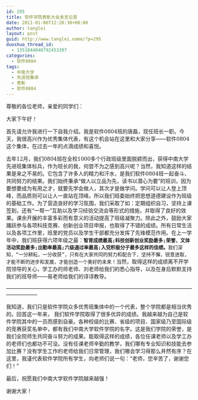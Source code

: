 ```yaml
---
id: 295
title: 软件学院表彰大会发言记录
date: 2011-01-06T12:20:30+00:00
author: tanglei
layout: post
guid: http://www.tanglei.name/?p=295
duoshuo_thread_id:
  - 1351844048792453397
categories:
  - 软件0804
tags:
  - 中南大学
  - 先进班集体
  - 表彰
  - 软件0804
---
```

<!-- 		@page { margin: 2cm } 		P { margin-bottom: 0.21cm } -->尊敬的各位老师，亲爱的同学们：

大家下午好！

首先请允许我进行一下自我介绍。我是软件<span style="font-family: 'DejaVu Serif', serif;">0804</span>班的唐磊，现任班长一职。今天，我很高兴作为优秀集体代表，有这个机会站在这里和大家分享——软件<span style="font-family: 'DejaVu Serif', serif;">0804</span>这个集体，在过去一年的点滴成绩和喜悦。

去年<span style="font-family: 'DejaVu Serif', serif;">12</span>月，我们<span style="font-family: 'DejaVu Serif', serif;">0804</span>班在全校<span style="font-family: 'DejaVu Serif', serif;">1000</span>多个行政班级里面脱颖而出，获得中南大学先进班集体标兵，作为班长的我，何尝不为之感到高兴呢？当然，我知道这样的结果是来之不易的。它包含了许多人的精力和汗水，是我们软件<span style="font-family: 'DejaVu Serif', serif;">0804</span>班一起奋斗、共同努力的结果。我们始终秉承“做人以立品为先，读书以潜心为要”的班训，因为要想要成为有用之才，就要先学会做人，其次才是做学问。学问可以让人登上顶峰，而品质则可以让人一直站在顶峰。所以我们班委始终把思想道德建设作为班级的基础工作。为了营造良好的学习氛围，我们采取了如：定期组织自习，坚持上课签到，还有“一帮一”互助以及学习经验交流会等形式的措施，并取得了良好的效果。课余开展的丰富多彩而有意义的活动提高了班级凝聚力。除此之外，鼓励大家踊跃参与各项科技竞赛、创新创业项目申报，也取得了不错的成绩。所有日常生活以及各项工作里，班里的党员以及学生干部都充分发挥了先锋模范作用。在上一学年中，我们班获得六项年级之最：<span style="font-family: 幼圆, monospace;"><span style="font-size: small;"><strong>智育成绩最高</strong></span></span><span style="font-family: 'DejaVu Serif', serif;"><span style="font-family: 幼圆, monospace;"><span style="font-size: small;"><strong>;</strong></span></span></span><span style="font-family: 幼圆, monospace;"><span style="font-size: small;"><strong>科技创新创业奖励最多</strong></span></span><span style="font-family: 'DejaVu Serif', serif;"><span style="font-family: 幼圆, monospace;"><span style="font-size: small;"><strong>;</strong></span></span></span><span style="font-family: 幼圆, monospace;"><span style="font-size: small;"><strong>荣誉、文体活动奖励最多</strong></span></span><span style="font-family: 'DejaVu Serif', serif;"><span style="font-family: 幼圆, monospace;"><span style="font-size: small;"><strong>;</strong></span></span></span><span style="font-family: 幼圆, monospace;"><span style="font-size: small;"><strong>出勤率最高</strong></span></span><span style="font-family: 'DejaVu Serif', serif;"><span style="font-family: 幼圆, monospace;"><span style="font-size: small;"><strong>;</strong></span></span></span><span style="font-family: 幼圆, monospace;"><span style="font-size: small;"><strong>六级通过率最高</strong></span></span><span style="font-family: 'DejaVu Serif', serif;"><span style="font-family: 幼圆, monospace;"><span style="font-size: small;"><strong>;</strong></span></span></span><span style="font-family: 幼圆, monospace;"><span style="font-size: small;"><strong>入党积极分子最多这样的佳绩。</strong></span></span><span style="font-family: 幼圆, monospace;"><span style="font-size: small;">我们深知，“一分耕耘，一分收获”，只有在大家共同的努力和配合下，坚持不懈，锐意进取，才能不断的进步和发展，才能创造一个美好的未来！</span></span>当然，取得这样的成绩离不开学院领导的关心，学工办的师老师、刘老师给我们的悉心指导，以及在身后默默支持我们的班导师——易老师给我们的谆谆教导。

——————————————————————————————————————————

我知道，我们只是软件学院众多优秀班集体中的一个代表，整个学院都是相当优秀的。回首这一年来， 我们软件学院取得了很多优异的成绩。我越来越为自己是软件学院其中的一员而感到自豪。各种校级的比赛、省级的项目、国家级乃至国际级的竞赛获奖名单中，都有我们中南大学软件学院的名字。这是我们学院的荣誉，是我们全院师生共同奋斗努力的成果。能取得这样的成绩，各位任课老师以及学工办的老师们也都功不可没。没有任课老师辛勤的教学，我们哪有专业知识和技能去参加比赛？没有学生工作的老师给我们日常管理，我们哪会学习得那么井然有序？在这里，我谨代表软件学院所有学生，向老师们说一句：“老师，您辛苦了，谢谢您们！”

最后，祝愿我们中南大学软件学院越来越强！

谢谢大家！

